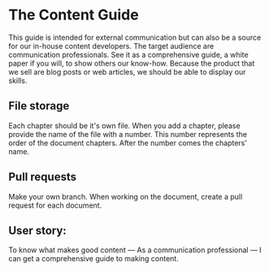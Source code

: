 # The Content Guide

This guide is intended for external communication but can also be a source for our in-house content developers. 
The target audience are communication professionals. See it as a comprehensive guide, a white paper if you will, to show others our know-how. Because the product that we sell are blog posts or web articles, we should be able to display our skills. 

## File storage 

Each chapter should be it's own file. When you add a chapter, please provide the name of the file with a number. This number represents the order of the document chapters. After the number comes the chapters' name.

## Pull requests

Make your own branch. When working on the document, create a pull request for each document. 

## User story:

To know what makes good content — As a communication professional — I can get a comprehensive guide to making content.

